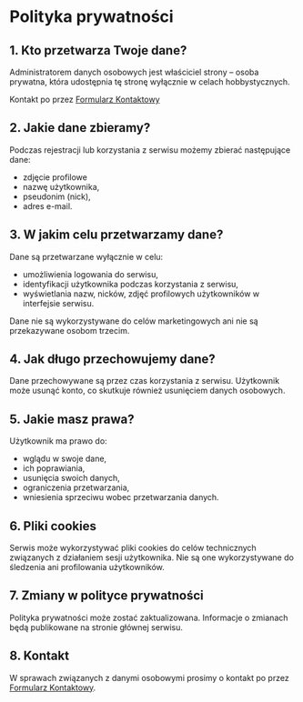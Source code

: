 # Polityka prywatności

## 1. Kto przetwarza Twoje dane?

Administratorem danych osobowych jest właściciel strony – osoba prywatna, która udostępnia tę stronę wyłącznie w celach hobbystycznych.

Kontakt po przez [Formularz Kontaktowy](/o-mnie#contact)

## 2. Jakie dane zbieramy?

Podczas rejestracji lub korzystania z serwisu możemy zbierać następujące dane:

- zdjęcie profilowe
- nazwę użytkownika,
- pseudonim (nick),
- adres e-mail.

## 3. W jakim celu przetwarzamy dane?

Dane są przetwarzane wyłącznie w celu:

- umożliwienia logowania do serwisu,
- identyfikacji użytkownika podczas korzystania z serwisu,
- wyświetlania nazw, nicków, zdjęć profilowych użytkowników w interfejsie serwisu.

Dane nie są wykorzystywane do celów marketingowych ani nie są przekazywane osobom trzecim.

## 4. Jak długo przechowujemy dane?

Dane przechowywane są przez czas korzystania z serwisu. Użytkownik może usunąć konto, co skutkuje również usunięciem danych osobowych.

## 5. Jakie masz prawa?

Użytkownik ma prawo do:

- wglądu w swoje dane,
- ich poprawiania,
- usunięcia swoich danych,
- ograniczenia przetwarzania,
- wniesienia sprzeciwu wobec przetwarzania danych.

## 6. Pliki cookies

Serwis może wykorzystywać pliki cookies do celów technicznych związanych z działaniem sesji użytkownika. Nie są one wykorzystywane do śledzenia ani profilowania użytkowników.

## 7. Zmiany w polityce prywatności

Polityka prywatności może zostać zaktualizowana. Informacje o zmianach będą publikowane na stronie głównej serwisu.

## 8. Kontakt

W sprawach związanych z danymi osobowymi prosimy o kontakt po przez [Formularz Kontaktowy](/o-mnie#contact).
